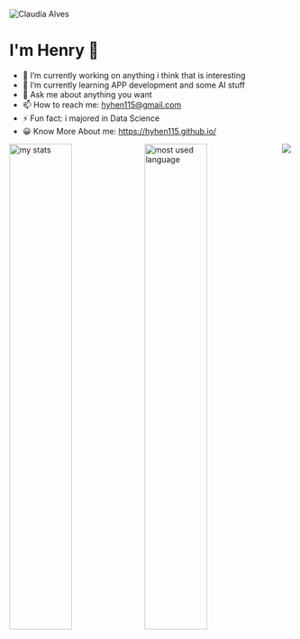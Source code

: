 ![Claudia Alves](https://github.com/Hyhen115/Hyhen115/assets/156307404/1666baea-5b17-4d33-a2c5-e158870183f9)
# I'm Henry 👋
- 🔭 I’m currently working on anything i think that is interesting
- 🌱 I’m currently learning APP development and some AI stuff
- 💬 Ask me about anything you want
- 📫 How to reach me: hyhen115@gmail.com
- ⚡ Fun fact: i majored in Data Science
- 😀 Know More About me: https://hyhen115.github.io/

<img alt="my stats" align="left" width="47%" src="https://github-readme-stats.vercel.app/api?username=Hyhen115&show_icons=true&theme=tokyonight"/>

<img alt="most used language" align="left" width="47%" src="https://github-readme-stats.vercel.app/api/top-langs/?username=Hyhen115&layout=compact"/>

<p align="center">
  <a href="https://skillicons.dev">
    <img src="https://skillicons.dev/icons?i=git,c,cpp,java,mysql,mongo,kotlin,flutter,react,py,js,r,css,html,electron" />
  </a>
</p>

<!--
**Hyhen115/Hyhen115** is a ✨ _special_ ✨ repository because its `README.md` (this file) appears on your GitHub profile.

Here are some ideas to get you started:

- 🔭 I’m currently working on ...
- 🌱 I’m currently learning ...
- 👯 I’m looking to collaborate on ...
- 🤔 I’m looking for help with ...
- 💬 Ask me about ...
- 📫 How to reach me: ...
- 😄 Pronouns: ...
- ⚡ Fun fact: ...
-->
